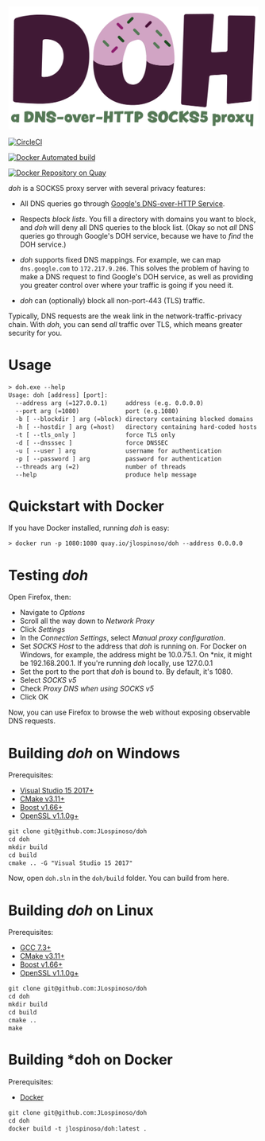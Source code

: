 ![doh](img/doh.png)

[![CircleCI](https://circleci.com/gh/JLospinoso/doh.svg?style=svg)](https://circleci.com/gh/JLospinoso/doh)

[![Docker Automated build](https://img.shields.io/docker/automated/jlospinoso/doh.svg)](https://hub.docker.com/r/jlospinoso/doh/)

[![Docker Repository on Quay](https://quay.io/repository/jlospinoso/doh/status "Docker Repository on Quay")](https://quay.io/repository/jlospinoso/doh)

*doh* is a SOCKS5 proxy server with several privacy features:

* All DNS queries go through [Google's DNS-over-HTTP Service](https://developers.google.com/speed/public-dns/docs/dns-over-https).

* Respects *block lists*. You fill a directory with domains you want to block, and *doh* will deny all DNS queries to the block list. (Okay so not *all* DNS queries go through Google's DOH service, because we have to *find* the DOH service.)

*  *doh* supports fixed DNS mappings. For example, we can map `dns.google.com` to `172.217.9.206`. This solves the problem of having to make a DNS request to find Google's DOH service, as well as providing you greater control over where your traffic is going if you need it.

* *doh* can (optionally) block all non-port-443 (TLS) traffic.

Typically, DNS requests are the weak link in the network-traffic-privacy chain. With *doh*, you can send *all* traffic over TLS, which means greater security for you.

# Usage

```
> doh.exe --help
Usage: doh [address] [port]:
  --address arg (=127.0.0.1)     address (e.g. 0.0.0.0)
  --port arg (=1080)             port (e.g.1080)
  -b [ --blockdir ] arg (=block) directory containing blocked domains
  -h [ --hostdir ] arg (=host)   directory containing hard-coded hosts
  -t [ --tls_only ]              force TLS only
  -d [ --dnsssec ]               force DNSSEC
  -u [ --user ] arg              username for authentication
  -p [ --password ] arg          password for authentication
  --threads arg (=2)             number of threads
  --help                         produce help message
```

# Quickstart with Docker

If you have Docker installed, running *doh* is easy:

```
> docker run -p 1080:1080 quay.io/jlospinoso/doh --address 0.0.0.0
```

# Testing *doh*

Open Firefox, then:

* Navigate to *Options*
* Scroll all the way down to *Network Proxy*
* Click *Settings*
* In the *Connection Settings*, select *Manual proxy configuration*.
* Set *SOCKS Host* to the address that *doh* is running on. For Docker on Windows, for example, the address might be 10.0.75.1. On *nix, it might be 192.168.200.1. If you're running *doh* locally, use 127.0.0.1
* Set the port to the port that *doh* is bound to. By default, it's 1080.
* Select *SOCKS v5*
* Check *Proxy DNS when using SOCKS v5*
* Click OK

Now, you can use Firefox to browse the web without exposing observable DNS requests.

# Building *doh* on Windows

Prerequisites:

* [Visual Studio 15 2017+](https://www.visualstudio.com/vs/whatsnew/)
* [CMake v3.11+](https://cmake.org/download/)
* [Boost v1.66+](http://www.boost.org/users/download/)
* [OpenSSL v1.1.0g+](https://slproweb.com/products/Win32OpenSSL.html)

```
git clone git@github.com:JLospinoso/doh
cd doh
mkdir build
cd build
cmake .. -G "Visual Studio 15 2017"
```

Now, open `doh.sln` in the `doh/build` folder. You can build from here.

# Building *doh* on Linux

Prerequisites:

* [GCC 7.3+](https://gcc.gnu.org/gcc-7/)
* [CMake v3.11+](https://cmake.org/download/)
* [Boost v1.66+](http://www.boost.org/users/download/)
* [OpenSSL v1.1.0g+](https://www.openssl.org/)

```
git clone git@github.com:JLospinoso/doh
cd doh
mkdir build
cd build
cmake ..
make
```

# Building *doh on Docker

Prerequisites:

* [Docker](https://www.docker.com/)

```
git clone git@github.com:JLospinoso/doh
cd doh
docker build -t jlospinoso/doh:latest .
```
